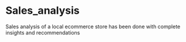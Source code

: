 # Sales_analysis
Sales analysis of a local ecommerce store has been done with complete insights and recommendations

